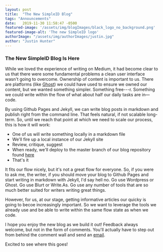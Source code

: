 ```yaml
---
layout: post
title:  "The New SimpleID Blog"
tags: "Announcements"
date:   2019-11-30 11:58:47 -0500
featured-image: '/assets/img/blogImages/black_logo_no_background.png'
featured-image-alt: 'The new SimpleID logo'
authorImage: "/assets/img/authorImages/justin.jpg"
author: "Justin Hunter"
---
```

### The New SimpleID Blog Is Here

While we loved the experience of writing on Medium, it had become clear to us that there were some fundamental problems a clean user interface wasn't going to overcome. Ownership of content is important to us. There are platforms (like [Ghost](https://ghost.org)) we could have used to ensure we owned our content, but we wanted something simpler. Something free---r. Something we could write within the flow of what about half our daily tasks are in—code. 

By using Github Pages and Jekyll, we can write blog posts in markdown and publish right from the command line. That feels natural, if not scalable long-term. So, until we reach that point at which we need to scale our process, this is how it will work: 

* One of us will write something locally in a markdown file
* We'll fire up a local instance of our Jekyll site
* Review, critique, suggest
* When ready, we'll deploy to the master branch of our blog repository found [here](https://github.com/simplesecure/simplesecure.github.io)
* That's it

It fits our flow nicely, but it's not a great flow for everyone. So, if you were to ask me, the writer, if you should move your blog to Github Pages and start writing in markdown with Jekyll, I'd say hell no. Go use Wordpress or Ghost. Go use Blurt or Write.As. Go use any number of tools that are so much better suited for writers writing great things. 

However, for us, at our stage, getting informative articles our quicky is going to becoe increasingly important. So we want to leverage the tools we already use and be able to write within the same flow state as when we code. 

I hope you enjoy the new blog as we build it out! Feedback always welcome, but not in the form of comments. You'll actually have to step out from behind the comment wall and send an [email](mailto:hello@simpleid.xyz).

Excited to see where this goes!